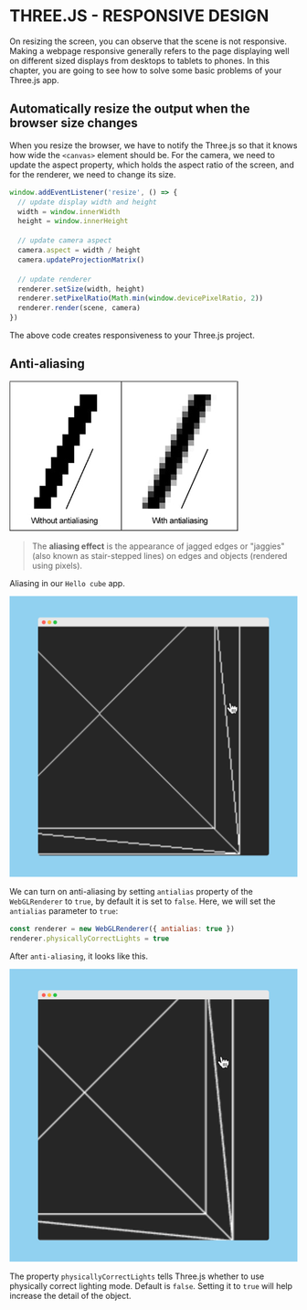 # THREE.JS - RESPONSIVE DESIGN

On resizing the screen, you can observe that the scene is not responsive. Making a webpage responsive generally refers to the page displaying well on different sized displays from desktops to tablets to phones. In this chapter, you are going to see how to solve some basic problems of your Three.js app.

## Automatically resize the output when the browser size changes

When you resize the browser, we have to notify the Three.js so that it knows how wide the `<canvas>` element should be. For the camera, we need to update the aspect property, which holds the aspect ratio of the screen, and for the renderer, we need to change its size.

```js
window.addEventListener('resize', () => {
  // update display width and height
  width = window.innerWidth
  height = window.innerHeight

  // update camera aspect
  camera.aspect = width / height
  camera.updateProjectionMatrix()

  // update renderer
  renderer.setSize(width, height)
  renderer.setPixelRatio(Math.min(window.devicePixelRatio, 2))
  renderer.render(scene, camera)
})
```

The above code creates responsiveness to your Three.js project.

## Anti-aliasing

![Aliasing effect](/assests/05-anti-aliasing.jpg)

> The **aliasing effect** is the appearance of jagged edges or "jaggies"(also known as stair-stepped lines) on edges and objects (rendered using pixels).

Aliasing in our `Hello cube` app.

![Aliasing in our hello-cube-app](./assests/05-alias.png)

We can turn on anti-aliasing by setting `antialias` property of the `WebGLRenderer` to `true`, by default it is set to `false`. Here, we will set the `antialias` parameter to `true`:

```js
const renderer = new WebGLRenderer({ antialias: true })
renderer.physicallyCorrectLights = true
```

After `anti-aliasing`, it looks like this.

![After antialiasing](./assests/05-anti-alias.png)

The property `physicallyCorrectLights` tells Three.js whether to use physically correct lighting mode. Default is `false`. Setting it to `true` will help increase the detail of the object.